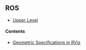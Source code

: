 ## ROS

- [Upper Level](../README.md)

#### Contents

- [Geometric Specifications in RViz](geometric_specifications_in_rviz.md)



